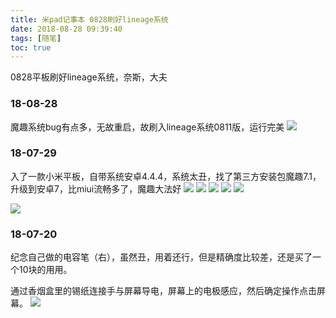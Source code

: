 ```yaml
---
title: 米pad记事本 0828刷好lineage系统
date: 2018-08-28 09:39:40
tags: [随笔]
toc: true
---
```


0828平板刷好lineage系统，奈斯，大夫

<!--more-->

### 18-08-28 
  魔趣系统bug有点多，无故重启，故刷入lineage系统0811版，运行完美
  ![](http://p3qhnc0eg.bkt.clouddn.com/blog/img/pad/pad%20%288%29.jpg)

### 18-07-29
  入了一款小米平板，自带系统安卓4.4.4，系统太丑，找了第三方安装包魔趣7.1，升级到安卓7，比miui流畅多了，魔趣大法好
![](http://p3qhnc0eg.bkt.clouddn.com/blog/img/pad/pad%20%281%29.jpg)
![](http://p3qhnc0eg.bkt.clouddn.com/blog/img/pad/pad%20%282%29.jpg)
![](http://p3qhnc0eg.bkt.clouddn.com/blog/img/pad/pad%20%285%29.jpg)
![](http://p3qhnc0eg.bkt.clouddn.com/blog/img/pad/pad%20%286%29.jpg)
![](http://p3qhnc0eg.bkt.clouddn.com/blog/img/pad/pad%20%287%29.jpg)

![](http://p3qhnc0eg.bkt.clouddn.com/blog/img/pad/pad%20%289%29.jpg)

### 18-07-20
纪念自己做的电容笔（右），虽然丑，用着还行，但是精确度比较差，还是买了一个10块的用用。

通过香烟盒里的锡纸连接手与屏幕导电，屏幕上的电极感应，然后确定操作点击屏幕。
![](http://p3qhnc0eg.bkt.clouddn.com/blog/img/pad/pad%20%284%29.jpg)
